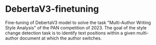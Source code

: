 # DebertaV3-finetuning
Fine-tuning of DebertaV3 model to solve the task "Multi-Author Writing Style Analysis" of the PAN competition of 2023. The goal of the style change detection task is to identify text positions within a given multi-author document at which the author switches.
